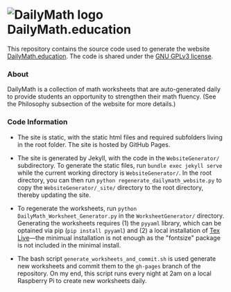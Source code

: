 
# ![DailyMath logo](https://dailymath.education/assets/img/apple-touch-icon.png) DailyMath.education 


This repository contains the source code used to generate the website [DailyMath.education](https://dailymath.education).
The code is shared under the [GNU GPLv3 license](https://www.gnu.org/licenses/gpl-3.0.en.html#license-text).

### About
DailyMath is a collection of math worksheets that are auto-generated daily to provide students an opportunity to strengthen their math fluency.
(See the Philosophy subsection of the website for more details.)

### Code Information

- The site is static, with the static html files and required subfolders living in the root folder.
    The site is hosted by GitHub Pages.
    <br>
- The site is generated by Jekyll, with the code in the `WebsiteGenerator/` subdirectory.
    To generate the static files, run `bundle exec jekyll serve` while the current working directory is `WebsiteGenerator/`.
    In the root directory, you can then run `python regenerate_dailymath_website.py` to copy the `WebsiteGenerator/_site/` directory to the root directory, thereby updating the site.
    <br>

- To regenerate the worksheets, run `python DailyMath_Worksheet_Generator.py` in the `WorksheetGenerator/` directory.
    Generating the worksheets requires (1) the `pyyaml` library, which can be optained via pip (`pip install pyyaml`) and (2) a local installation of [Tex Live](https://www.tug.org/texlive/)&mdash;the minimual installation is not enough as the "fontsize" package is not included in the minimal install.
    <br>

- The bash script ``generate_worksheets_and_commit.sh`` is used generate new worksheets and commit them to the `gh-pages` branch of the repository.
    On my end, this script runs every night at 2am on a local Raspberry Pi to create new worksheets daily.
  <br>
